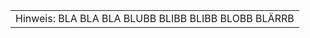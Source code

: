 <table class="error_table"><tr><td>Hinweis: BLA BLA BLA BLUBB BLIBB BLIBB BLOBB BLÄRRB</td></tr></table>
